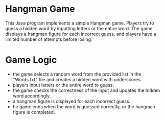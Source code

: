 # Hangman Game
This Java program implements a simple Hangman game. Players try to guess a hidden word by inputting letters or the entire word. 
The game displays a hangman figure for each incorrect guess, and players have a limited number of attempts before losing.

# Game Logic
- the game selects a random word from the provided list in the "Words.txt" file and creates a hidden word with underscores.
- players input letters or the entire word to guess.
- the game checks the correctness of the input and updates the hidden word accordingly.
- a hangman figure is displayed for each incorrect guess.
- he game ends when the word is guessed correctly, or the hangman figure is completed.
